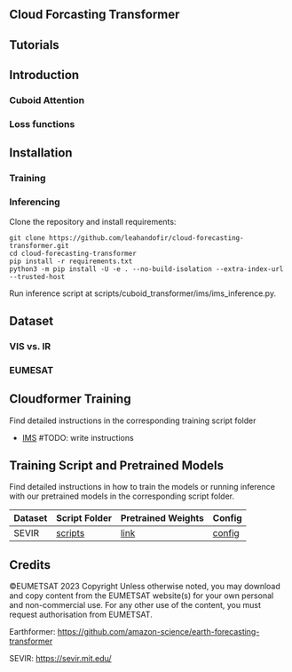 ## Cloud Forcasting Transformer

## Tutorials

## Introduction

### Cuboid Attention

### Loss functions

## Installation
### Training
### Inferencing
Clone the repository and install requirements:
```
git clone https://github.com/leahandofir/cloud-forecasting-transformer.git
cd cloud-forecasting-transformer
pip install -r requirements.txt
python3 -m pip install -U -e . --no-build-isolation --extra-index-url --trusted-host
```
Run inference script at scripts/cuboid_transformer/ims/ims_inference.py.
## Dataset
### VIS vs. IR

### EUMESAT

## Cloudformer Training
Find detailed instructions in the corresponding training script folder
- [IMS](./scripts/cuboid_transformer/ims/README.md) #TODO: write instructions

## Training Script and Pretrained Models

Find detailed instructions in how to train the models or running inference with our pretrained models in the corresponding script folder.

| Dataset       | Script Folder                                            | Pretrained Weights                                                                                                     | Config                                                                              |
|---------------|----------------------------------------------------------|------------------------------------------------------------------------------------------------------------------------|-------------------------------------------------------------------------------------|
| SEVIR         | [scripts](./scripts/cuboid_transformer/sevir)            | [link](https://deep-earth.s3.amazonaws.com/experiments/earthformer/pretrained_checkpoints/earthformer_sevir.pt)        | [config](./scripts/cuboid_transformer/sevir/earthformer_sevir_v1.yaml)              |

## Credits
©EUMETSAT 2023
Copyright
Unless otherwise noted, you may download and copy content from the EUMETSAT website(s) for your own personal and non-commercial use. For any other use of the content, you must request authorisation from EUMETSAT. 

Earthformer: https://github.com/amazon-science/earth-forecasting-transformer

SEVIR: https://sevir.mit.edu/
